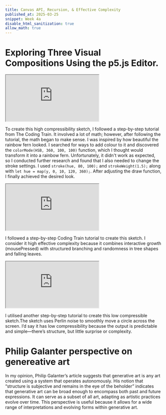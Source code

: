 ```yaml
---
title: Canvas API, Recursion, & Effective Complexity
published_at: 2025-03-25
snippet: Week 4a
disable_html_sanitization: true
allow_math: true
---
```


# Exploring Three Visual Compositions Using the p5.js Editor.

<iframe id="sketch" src="https://editor.p5js.org/Ranianazz/full/mDjByF8sv"></iframe>

<script type="module">

    const iframe  = document.getElementById ("sketch")
    iframe.width  = iframe.parentNode.scrollWidth
    iframe.height = iframe.width * 9 / 16 + 42

</script>

To create this high compressibility sketch, I followed a step-by-step tutorial from The Coding Train. It involved a lot of math; however, after following the tutorial, the math began to make sense. I was inspired by how beautiful the rainbow fern looked. I searched for ways to add colour to it and discovered the `colorMode(HSB, 360, 100, 100)` function, which I thought would transform it into a rainbow fern. Unfortunately, it didn't work as expected, so I conducted further research and found that I also needed to change the stroke settings. I used `stroke(hue, 80, 100);` and `strokeWeight(1.5);` along with `let hue = map(y, 0, 10, 120, 360);`. After adjusting the draw function, I finally achieved the desired look.

<iframe id="sketch2" src="https://editor.p5js.org/Ranianazz/full/gWsmrYMGs"></iframe>

<script type="module">

    const iframe  = document.getElementById ("sketch2")
    iframe.width  = iframe.parentNode.scrollWidth
    iframe.height = iframe.width * 9 / 16 + 42

</script>

I followed a step-by-step Coding Train tutorial to create this sketch. I consider it high effective complexity because it combines interactive growth (mousePressed) with structured branching and randomness in tree shapes and falling leaves.

<iframe id="sketch3" src="https://editor.p5js.org/Ranianazz/full/YgYiDt_yc"></iframe>

<script type="module">

    const iframe  = document.getElementById ("sketch3")
    iframe.width  = iframe.parentNode.scrollWidth
    iframe.height = iframe.width * 9 / 16 + 42

</script>

I utilised another step-by-step tutorial to create this low compressible sketch.The sketch uses Perlin noise to smoothly move a circle across the screen. I’d say it has low compressibility because the output is predictable and simple—there’s structure, but little surprise or complexity.

# Philip Galanter perspective on genereative art

In my opinion, Philip Galanter’s article suggests that generative art is any art created using a system that operates autonomously. His notion that “structure is subjective and remains in the eye of the beholder” indicates that generative art can be broad enough to encompass both past and future expressions. It can serve as a subset of all art, adapting as artistic practices evolve over time. This perspective is useful because it allows for a wide range of interpretations and evolving forms within generative art.

